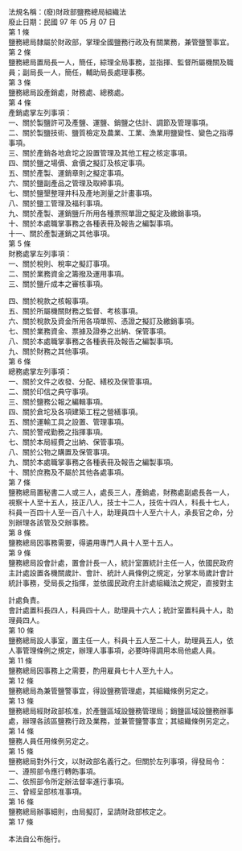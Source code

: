 法規名稱：(廢)財政部鹽務總局組織法  
廢止日期：民國 97 年 05 月 07 日  
第 1 條  
鹽務總局隸屬於財政部，掌理全國鹽務行政及有關業務，兼管鹽警事宜。  
第 2 條  
鹽務總局置局長一人，簡任，綜理全局事務，並指揮、監督所屬機關及職  
員；副局長一人，簡任，輔助局長處理事務。  
第 3 條  
鹽務總局設產銷處，財務處、總務處。  
第 4 條  
產銷處掌左列事項：  
一、關於製鹽許可及產鹽、運鹽、銷鹽之估計、調節及管理事項。  
二、關於製鹽技術、鹽質檢定及農業、工業、漁業用鹽變性、變色之指導  
事項。  
三、關於產銷各地倉坨之設置管理及其他工程之核定事項。  
四、關於鹽之場價、倉價之擬訂及核定事項。  
五、關於產製、運銷章則之擬定事項。  
六、關於鹽副產品之管理及取締事項。  
七、關於鹽墾整理井科及產地測量之計畫事項。  
八、關於鹽工管理及福利事項。  
九、關於產製、運銷鹽斤所用各種票照單證之擬定及繳銷事項。  
十、關於本處職掌事務之各種表冊及報告之編製事項。  
十一、關於產製運銷之其他事項。  
第 5 條  
財務處掌左列事項：  
一、關於稅則、稅率之擬訂事項。  
二、關於業務資金之籌撥及運用事項。  
三、關於鹽斤成本之審核事項。  


四、關於稅款之核報事項。  
五、關於所屬機關財務之監督、考核事項。  
六、關於稅款及資金所用各項單照、憑證之擬訂及繳銷事項。  
七、關於業務資金、票據及證券之出納、保管事項。  
八、關於本處職掌事務之各種表冊及報告之編製事項。  
九、關於財務之其他事項。  
第 6 條  
總務處掌左列事項：  
一、關於文件之收發、分配、繕校及保管事項。  
二、關於印信之典守事項。  
三、關於鹽務公報之編輯事項。  
四、關於倉坨及各項建築工程之營繕事項。  
五、關於運輸工具之設置、管理事項。  
六、關於警戒勤務之指揮事項。  
七、關於本局經費之出納、保管事項。  
八、關於公物之購置及保管事項。  
九、關於本處職掌事務之各種表冊及報告之編製事項。  
十、關於庶務及不屬於其他各處事項。  
第 7 條  
鹽務總局置秘書二人或三人，處長三人，產銷處，財務處副處長各一人，  
視察十人至十五人，技正八人，技士十二人，技佐十四人，科長十七人，  
科員一百四十人至一百八十人，助理員四十人至六十人，承長官之命，分  
別辦理各該管及交辦事務。  
第 8 條  
鹽務總局因事務需要，得遴用專門人員十人至十五人。  
第 9 條  
鹽務總局設會計處，置會計長一人，統計室置統計主任一人，依國民政府  
主計處設置各機關歲計、會計、統計人員條例之規定，分掌本局歲計會計  
統計事務，受局長之指揮，並依國民政府主計處組織法之規定，直接對主  


計處負責。  
會計處置科長四人，科員四十人，助理員十六人；統計室置科員十人，助  
理員四人。  
第 10 條  
鹽務總局設人事室，置主任一人，科員十五人至二十人，助理員五人，依  
人事管理條例之規定，辦理人事事項，必要時得調用本局他處人員。  
第 11 條  
鹽務總局因事務上之需要，酌用雇員七十人至九十人。  
第 12 條  
鹽務總局為兼管鹽警事宜，得設鹽務管理處，其組織條例另定之。  
第 13 條  
鹽務總局經財政部核准，於產鹽區域設鹽務管理局；銷鹽區域設鹽務辦事  
處，辦理各該區鹽務行政及業務，並兼管鹽警事宜；其組織條例另定之。  
第 14 條  
鹽務人員任用條例另定之。  
第 15 條  
鹽務總局對外行文，以財政部名義行之。但關於左列事項，得發局令：  
一、遵照部令應行轉飭事項。  
二、依照部令所定辦法督率進行事項。  
三、曾經呈部核准事項。  
第 16 條  
鹽務總局辦事細則，由局擬訂，呈請財政部核定之。  
第 17 條  


本法自公布施行。  


